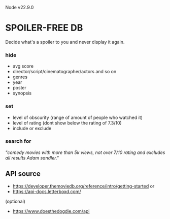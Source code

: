 Node v22.9.0

# SPOILER-FREE DB

Decide what's a spoiler to you and never display it again.

### hide

* avg score
* director/script/cinematographer/actors and so on
* genres
* year
* poster
* synopsis

### set

* level of obscurity (range of amount of people who watched it)
* level of rating (dont show below the rating of 7.3/10)
* include or exclude

### search for

 _"comedy movies with more than 5k views, not over 7/10 rating and excludes all results
 Adam sandler."_

## API source

* <https://developer.themoviedb.org/reference/intro/getting-started>
or
* <https://api-docs.letterboxd.com/>

(optional)

* <https://www.doesthedogdie.com/api>
